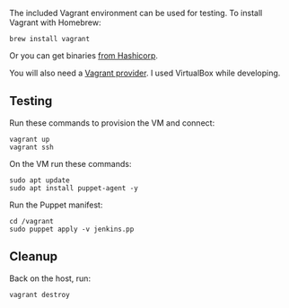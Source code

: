 The included Vagrant environment can be used for testing. To install Vagrant with Homebrew:

```
brew install vagrant
```

Or you can get binaries [from Hashicorp](https://developer.hashicorp.com/vagrant/install).

You will also need a [Vagrant provider](https://developer.hashicorp.com/vagrant/docs/providers). I used VirtualBox while developing.

## Testing

Run these commands to provision the VM and connect:

```
vagrant up
vagrant ssh
```

On the VM run these commands:

```
sudo apt update
sudo apt install puppet-agent -y
```

Run the Puppet manifest:
```
cd /vagrant
sudo puppet apply -v jenkins.pp
```

## Cleanup

Back on the host, run:

```
vagrant destroy
```
